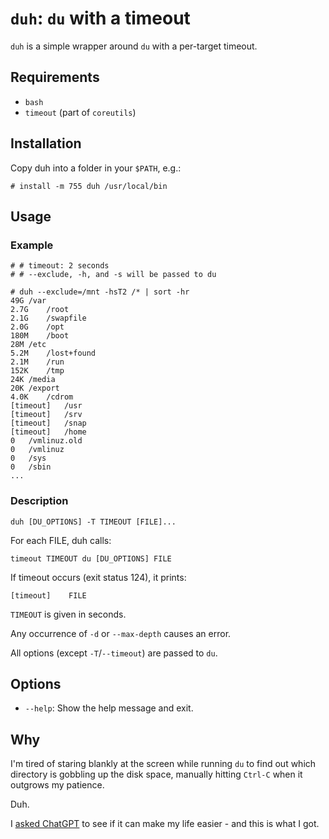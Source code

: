 # `duh`: `du` with a timeout

`duh` is a simple wrapper around `du` with a per-target timeout.

## Requirements

* `bash`
* `timeout` (part of `coreutils`)

## Installation

Copy duh into a folder in your `$PATH`, e.g.:

```console
# install -m 755 duh /usr/local/bin
```

## Usage

### Example

```console
# # timeout: 2 seconds
# # --exclude, -h, and -s will be passed to du

# duh --exclude=/mnt -hsT2 /* | sort -hr
49G	/var
2.7G	/root
2.1G	/swapfile
2.0G	/opt
180M	/boot
28M	/etc
5.2M	/lost+found
2.1M	/run
152K	/tmp
24K	/media
20K	/export
4.0K	/cdrom
[timeout]	/usr
[timeout]	/srv
[timeout]	/snap
[timeout]	/home
0	/vmlinuz.old
0	/vmlinuz
0	/sys
0	/sbin
...
```

### Description

```
duh [DU_OPTIONS] -T TIMEOUT [FILE]...
```

For each FILE, duh calls:

```
timeout TIMEOUT du [DU_OPTIONS] FILE
```

If timeout occurs (exit status 124), it prints:

```
[timeout]    FILE
```

`TIMEOUT` is given in seconds.

Any occurrence of `-d` or `--max-depth` causes an error.

All options (except `-T`/`--timeout`) are passed to `du`.

## Options

* `--help`: Show the help message and exit.

## Why

I'm tired of staring blankly at the screen while running `du` to find out which directory is gobbling up the disk space, manually hitting `Ctrl-C` when it outgrows my patience.

Duh.

I [asked ChatGPT](https://en.wikipedia.org/wiki/Vibe_coding) to see if it can make my life easier - and this is what I got.
